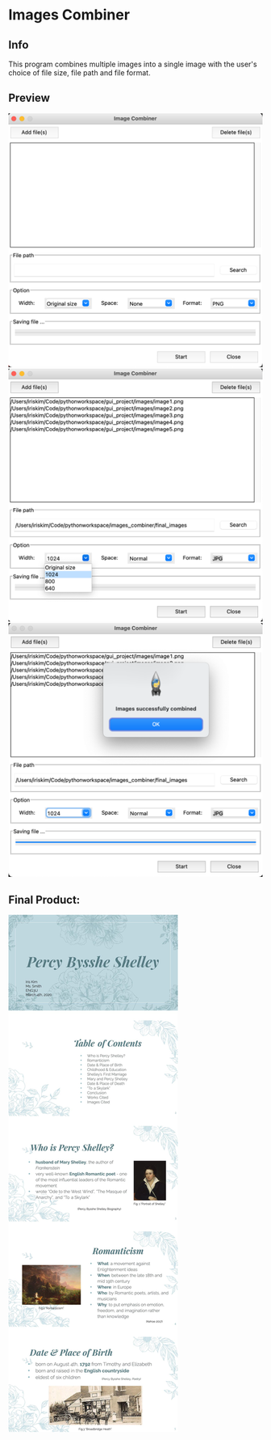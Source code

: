 # Images Combiner

## Info
This program combines multiple images into a single image with the user's choice of file size, file path and file format. 

## Preview
<img src="images_combiner/images/preview1.png">
<img src="images_combiner/images/preview2.png">
<img src="images_combiner/images/preview3.png">

## Final Product:
<img src="images_combiner/images/final_photo.jpg">
